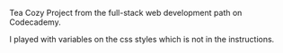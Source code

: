 Tea Cozy Project from the full-stack web development path on Codecademy.

I played with variables on the css styles which is not in the instructions.
